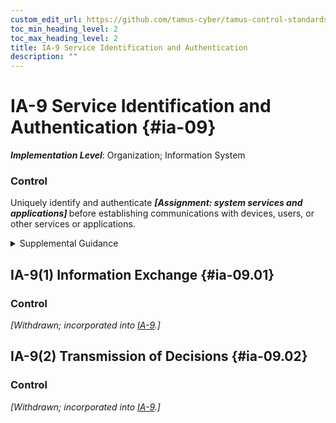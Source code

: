 ```yaml
---
custom_edit_url: https://github.com/tamus-cyber/tamus-control-standards/tree/main/content/tamus.edu/TAMUS_profile.xml
toc_min_heading_level: 2
toc_max_heading_level: 2
title: IA-9 Service Identification and Authentication
description: ""
---
```


# IA-9 Service Identification and Authentication {#ia-09}

_**Implementation Level**_: Organization; Information System

### Control

Uniquely identify and authenticate <strong title="ia-09_odp"> <em>[Assignment: system services and applications]</em> </strong> before establishing communications with devices, users, or other services or applications.


<details><summary>Supplemental Guidance</summary>Services that may require identification and authentication include web applications using digital certificates or services or applications that query a database. Identification and authentication methods for system services and applications include information or code signing, provenance graphs, and electronic signatures that indicate the sources of services. Decisions regarding the validity of identification and authentication claims can be made by services separate from the services acting on those decisions. This can occur in distributed system architectures. In such situations, the identification and authentication decisions (instead of actual identifiers and authentication data) are provided to the services that need to act on those decisions.</details>


## IA-9(1) Information Exchange {#ia-09.01}

### Control

<em>[Withdrawn; incorporated into [IA-9](/catalog/ia/ia-09#ia-09).]</em>



## IA-9(2) Transmission of Decisions {#ia-09.02}

### Control

<em>[Withdrawn; incorporated into [IA-9](/catalog/ia/ia-09#ia-09).]</em>

